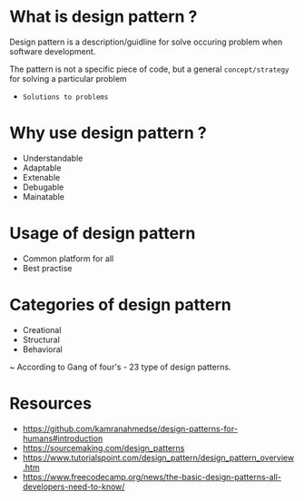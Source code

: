 # What is design pattern ?

Design pattern is a description/guidline for solve occuring problem when software development.

The pattern is not a specific piece of code, but a general `concept/strategy` for solving a particular problem

* `Solutions to problems`


# Why use design pattern ?

 * Understandable
 * Adaptable
 * Extenable
 * Debugable
 * Mainatable

# Usage of design pattern

* Common platform for all
* Best practise

# Categories of design pattern

* Creational
* Structural
* Behavioral

~ According to Gang of four's - 23 type of design patterns.


# Resources

* https://github.com/kamranahmedse/design-patterns-for-humans#introduction
* https://sourcemaking.com/design_patterns
* https://www.tutorialspoint.com/design_pattern/design_pattern_overview.htm
* https://www.freecodecamp.org/news/the-basic-design-patterns-all-developers-need-to-know/
